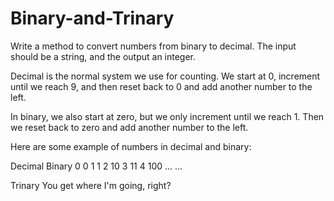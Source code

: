 Binary-and-Trinary
==================
Write a method to convert numbers from binary to decimal. The input should be a string, and the output an integer.

Decimal is the normal system we use for counting. We start at 0, increment until we reach 9, and then reset back to 0 and add another number to the left.

In binary, we also start at zero, but we only increment until we reach 1. Then we reset back to zero and add another number to the left.

Here are some example of numbers in decimal and binary:

Decimal  Binary
  0        0
  1        1
  2       10
  3       11
  4      100
...      ...

Trinary
You get where I'm going, right?
